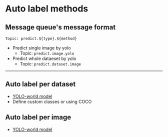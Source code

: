 # Auto label methods



## Message queue's message format

```
Topic: predict.${type}.${method}
```

- Predict single image by yolo
    - Topic: `predict.image.yolo`
- Predict whole dataeset by yolo
    - Topic: `predict.dataset.image`



----

## Auto label per dataset

- [YOLO-world model](https://docs.ultralytics.com/models/yolo-world/)
- Define custom classes or using COCO


## Auto label per image

- [YOLO-world model](https://docs.ultralytics.com/models/yolo-world/)